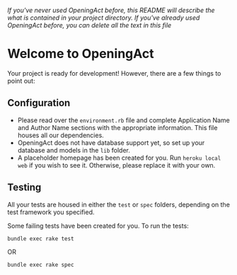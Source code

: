 *If you've never used OpeningAct before, this README will describe the what is contained in your project directory. If you've already used OpeningAct before, you can delete all the text in this file*

# Welcome to OpeningAct

Your project is ready for development! However, there are a few things to point out:

## Configuration

* Please read over the `environment.rb` file and complete Application Name and Author Name sections with the appropriate information. This file houses all our dependencies.
* OpeningAct does not have database support yet, so set up your database and models in the `lib` folder.
* A placeholder homepage has been created for you. Run `heroku local web` if you wish to see it. Otherwise, please replace it with your own.

## Testing

All your tests are housed in either the `test` or `spec` folders, depending on the test framework you specified.

Some failing tests have been created for you. To run the tests:


`bundle exec rake test`

OR

`bundle exec rake spec`
